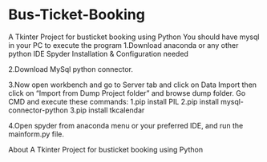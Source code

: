 # Bus-Ticket-Booking
A Tkinter Project for busticket booking using Python You should have mysql in your PC to execute the program 
1.Download anaconda or any other python IDE
 Spyder Installation & Configuration needed

2.Download MySql python connector.

3.Now open workbench and go to Server tab and click on Data Import then click on “Import from Dump Project folder” and browse dump folder.
Go CMD and execute these commands: 
1.pip install PIL
2.pip install mysql-connector-python
3.pip install tkcalendar

4.Open spyder from anaconda menu or your preferred IDE, and run the mainform.py file.

About
A Tkinter Project for busticket booking using Python

